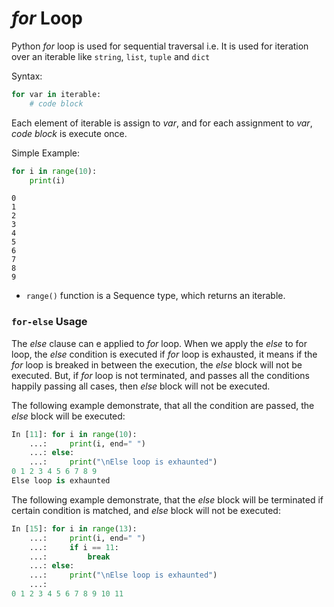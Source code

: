 <!-- Syntax -->
<!-- iterating with range -->
<!-- control with break -->
<!-- control with continue -->
<!-- iterating over list -->
<!-- iterating over tuple -->
<!-- iterationg over dictionary -->
<!-- iterationg over string -->
<!-- iterating over a matric -->
<!-- iterating next with while loop -->
<!-- Synchronous Iterator using OOPs __iter__ and __next__ -->
<!-- Asynchronous Iterator using OOPs, __aiter__ and __anext__ -->
<!-- Generator examples -->



# *for* Loop

Python *for* loop is used  for sequential traversal i.e. It is used for iteration over an iterable like `string`, `list`, `tuple` and `dict`

Syntax:

```py
for var in iterable:
    # code block
```

Each element of iterable is assign to *var*, and for each assignment to *var*, *code block* is execute once.

Simple Example:

```py
for i in range(10):
    print(i)
```

```output
0
1
2
3
4
5
6
7
8
9
```

- `range()` function is a Sequence type, which returns an iterable.



### `for-else` Usage

The *else* clause can e applied to *for* loop. When we apply the *else* to for loop, the *else* condition is executed if *for* loop is exhausted, it means if the *for* loop is breaked in between the execution, the *else* block will not be executed. But, if *for* loop is not terminated, and passes all the conditions happily passing all cases, then *else* block will not be executed.

The following example demonstrate, that all the condition are passed, the *else* block will be executed:

```py
In [11]: for i in range(10):
    ...:     print(i, end=" ")
    ...: else:
    ...:     print("\nElse loop is exhaunted")
0 1 2 3 4 5 6 7 8 9 
Else loop is exhaunted
```

The following example demonstrate, that the *else* block will be terminated if certain condition is matched, and *else* block will not be executed:

```py
In [15]: for i in range(13):
    ...:     print(i, end=" ")
    ...:     if i == 11:
    ...:         break
    ...: else:
    ...:     print("\nElse loop is exhaunted")
    ...: 
0 1 2 3 4 5 6 7 8 9 10 11 
```